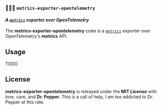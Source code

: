 ### 🐻‍❄️🎈 `metrics-exporter-opentelemetry`
#### *A [`metrics`] exporter over OpenTelemetry*

The **metrics-exporter-opentelemetry** crate is a [`metrics`] exporter over OpenTelemetry's **metrics** API.

## Usage
TODO

## License
**metrics-exporter-opentelemetry** is released under the **MIT License** with love, care, and **Dr. Pepper**. This is a call of help, I am too addicted to Dr. Pepper at this rate.

[`metrics`]: https://crates.io/crates/metrics
